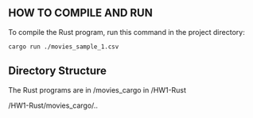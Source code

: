 ## HOW TO COMPILE AND RUN

To compile the Rust program, run this command in the project directory:

```cargo run ./movies_sample_1.csv```

## Directory Structure

The Rust programs are in /movies_cargo in /HW1-Rust

/HW1-Rust/movies_cargo/..


